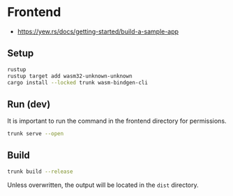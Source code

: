 # Frontend

- <https://yew.rs/docs/getting-started/build-a-sample-app>

## Setup

```bash
rustup
rustup target add wasm32-unknown-unknown
cargo install --locked trunk wasm-bindgen-cli
```

## Run (dev)

It is important to run the command in the frontend directory for permissions.

```bash
trunk serve --open
```

## Build

```bash
trunk build --release
```

Unless overwritten, the output will be located in the `dist` directory.
